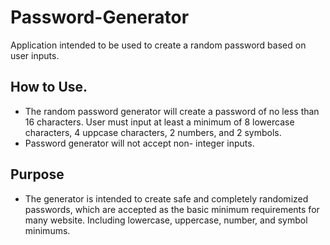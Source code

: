 # Password-Generator
Application intended to  be used to create a random password based on user inputs.

## How to Use. 
- The random password generator will create a password of no less than 16 characters. User must input at least a minimum of 8 lowercase characters, 4 uppcase characters, 2 numbers, and 2 symbols.
- Password generator will not accept non- integer inputs. 

## Purpose
- The generator is intended to create safe and completely randomized passwords, which are accepted as the basic minimum requirements for many website. Including lowercase, uppercase, number, and symbol minimums.
